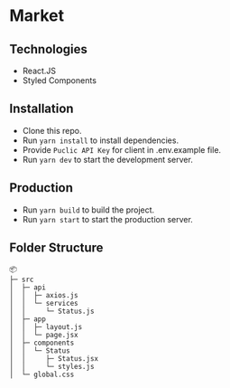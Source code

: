 # Market

## Technologies

- React.JS
- Styled Components

## Installation

- Clone this repo.
- Run `yarn install` to install dependencies.
- Provide `Puclic API Key` for client in .env.example file.
- Run `yarn dev` to start the development server.

## Production

- Run `yarn build` to build the project.
- Run `yarn start` to start the production server.

## Folder Structure

```
📦 
├─ src
│  ├─ api
│  │  ├─ axios.js
│  │  └─ services
│  │     └─ Status.js
│  ├─ app
│  │  ├─ layout.js
│  │  └─ page.jsx
│  ├─ components
│  │  └─ Status
│  │     ├─ Status.jsx
│  │     └─ styles.js
│  └─ global.css
```